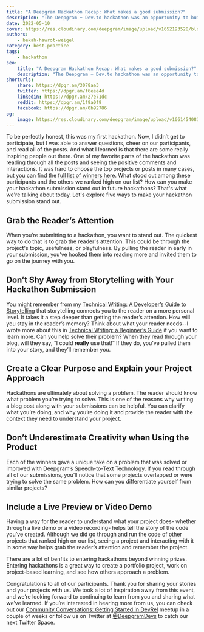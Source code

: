 ```yaml
---
title: "A Deepgram Hackathon Recap: What makes a good submission?"
description: "The Deepgram + Dev.to hackathon was an opportunity to build with Deepgram or share your coolest ideas, and we got some great ones. Check out what made them stand out."
date: 2022-05-10
cover: https://res.cloudinary.com/deepgram/image/upload/v1652193528/blog/2022/05/deepgram-hackathon-recap/Devto-Hackathon-Winners%402x.jpg
authors:
    - bekah-hawrot-weigel
category: best-practice
tags:
    - hackathon
seo:
    title: "A Deepgram Hackathon Recap: What makes a good submission?"
    description: "The Deepgram + Dev.to hackathon was an opportunity to build with Deepgram or share your coolest ideas, and we got some great ones. Check out what made them stand out."
shorturls:
    share: https://dpgr.am/3078aa3
    twitter: https://dpgr.am/f6eee4d
    linkedin: https://dpgr.am/27e71dc
    reddit: https://dpgr.am/1f9a0f9
    facebook: https://dpgr.am/0b92786
og:
    image: https://res.cloudinary.com/deepgram/image/upload/v1661454083/blog/deepgram-hackathon-recap/ograph.png
---
```


To be perfectly honest, this was my first hackathon. Now, I didn’t get to participate, but I was able to answer questions, cheer on our participants, and read all of the posts. And what I learned is that there are some really inspiring people out there. One of my favorite parts of the hackathon was reading through all the posts and seeing the positive comments and interactions. It was hard to choose the top projects or posts in many cases, but you can find the [full list of winners here](https://dev.to/devteam/congrats-to-the-deepgram-hackathon-winners-586i). What stood out among these participants and the others we ranked high on our list? How can you make your hackathon submission stand out in future hackathons? That's what we're talking about today. Let's explore five ways to make your hackathon submission stand out.

## Grab the Reader’s Attention

When you’re submitting to a hackathon, you want to stand out. The quickest way to do that is to grab the reader's attention. This could be through the project's topic, usefulness, or playfulness. By pulling the reader in early in your submission, you’ve hooked them into reading more and invited them to go on the journey with you.

## Don’t Shy Away from Storytelling with Your Hackathon Submission

You might remember from my [Technical Writing: A Developer’s Guide to Storytelling](https://blog.deepgram.com/technical-writing-a-developers-guide-to-storytelling/) that storytelling connects you to the reader on a more personal level. It takes it a step deeper than getting the reader’s attention. How will you stay in the reader’s memory? Think about what your reader needs--I wrote more about this in [Technical Writing: a Beginner’s Guide](https://blog.deepgram.com/technical-writing-a-beginners-guide/) if you want to learn more. Can you help solve their problem? When they read through your blog, will they say, “I could **really** use that!” If they do, you’ve pulled them into your story, and they’ll remember you.

## Create a Clear Purpose and Explain your Project Approach

Hackathons are ultimately about solving a problem. The reader should know what problem you’re trying to solve. This is one of the reasons why writing a blog post along with your submissions can be helpful. You can clarify what you’re doing, and why you’re doing it and provide the reader with the context they need to understand your project.

## Don’t Underestimate Creativity when Using the Product

Each of the winners gave a unique take on a problem that was solved or improved with Deepgram’s Speech-to-Text Technology. If you read through all of our submissions, you’ll notice that some projects overlapped or were trying to solve the same problem. How can you differentiate yourself from similar projects?

## Include a Live Preview or Video Demo

Having a way for the reader to understand what your project does- whether through a live demo or a video recording- helps tell the story of the code you’ve created. Although we did go through and run the code of other projects that ranked high on our list, seeing a project and interacting with it in some way helps grab the reader’s attention and remember the project.

There are a lot of benfits to entering hackathons beyond winning prizes. Entering hackathons is a great way to create a portfolio project, work on project-based learning, and see how others approach a problem.

Congratulations to all of our participants. Thank you for sharing your stories and your projects with us. We took a lot of inspiration away from this event, and we’re looking forward to continuing to learn from you and sharing what we’ve learned. If you’re interested in hearing more from us, you can check out our [Community Conversations: Getting Started in DevRel](https://t.co/B55MR34gHn) meetup in a couple of weeks or follow us on Twitter at [@DeepgramDevs](https://twitter.com/DeepgramDevs) to catch our next Twitter Space.

        